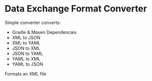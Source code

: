 # Data Exchange Format Converter

Simple converter converts:</br>

- Gradle & Maven Dependencies</br>
- XML to JSON</br>
- XML to YAML</br>
- JSON to XML</br>
- JSON to YAML</br>
- YAML to XML</br>
- YAML to JSON</br>

Formats an XML file

